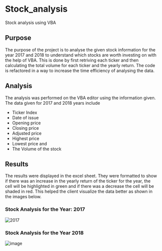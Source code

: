 # Stock_analysis
Stock analysis using VBA
## Purpose
The purpose of the project is to analyse the given stock information for the year 2017 and 2018 to understand which stocks are worth investing on with the help of VBA. This is done by first retriving each ticker and then calculating the total volume for each ticker and the yearly return. The code is refactored in a way to increase the time efficiency of analysing the data.
## Analysis
The analysis was performed on the VBA editor using the information given. The data given for 2017 and 2018 years include 
* Ticker Index 
* Date of issue
* Opening price
* Closing price
* Adjusted price
* Highest price
* Lowest price and
* The Volume of the stock
## Results
The results were displayed in the excel sheet. They were formatted to show if there was an increase in the yearly return of the ticker for the year, the cell will be highlighted in green and if there was a decrease the cell will be shaded in red. This helped the client visualize the data better as shown in the images below.
### Stock Analysis for the Year: 2017
![2017](https://user-images.githubusercontent.com/94252681/154615202-f5455e54-89b4-43c0-9ad5-a36042578c24.png)
### Stock Analysis for the Year 2018
![image](https://user-images.githubusercontent.com/94252681/154615335-04942910-4965-4c6e-ade6-6adc43733f87.png)
## 

